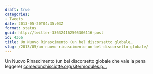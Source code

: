 ```yaml
---
draft: true
categories:
- Tweets
date: 2013-05-20T04:35:03Z
format: status
guid: http://twitter-336324162505306116-post
id: 4366
title: Un Nuovo Rinascimento (un bel discorsetto globale…
slug: /2013/05/un-nuovo-rinascimento-un-bel-discorsetto-globale/
---
```


Un Nuovo Rinascimento (un bel discorsetto globale che vale la pena leggere) [comedonchisciotte.org/site/modules.p…](http://www.comedonchisciotte.org/site/modules.php?name=News&file=article&sid=11864)
